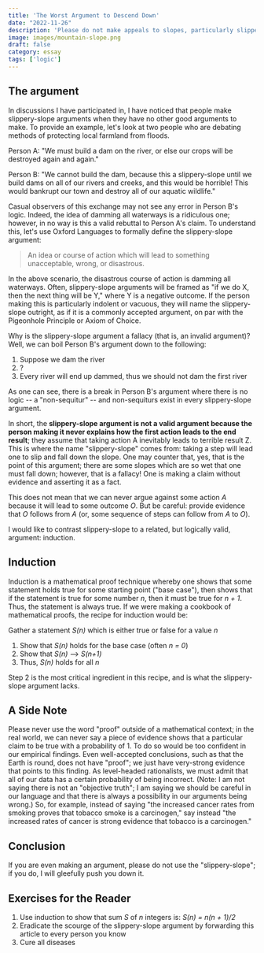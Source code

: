 ```yaml
---
title: 'The Worst Argument to Descend Down'
date: "2022-11-26"
description: 'Please do not make appeals to slopes, particularly slippery ones.'
image: images/mountain-slope.png
draft: false
category: essay
tags: ['logic']
---
```


## The argument

In discussions I have participated in, I have noticed that people make slippery-slope arguments when they have no other good arguments to make. To provide an example, let's look at two people who are debating methods of protecting local farmland from floods.

Person A: "We must build a dam on the river, or else our crops will be destroyed again and again."

Person B: "We cannot build the dam, because this a slippery-slope until we build dams on all of our rivers and creeks, and this would be horrible! This would bankrupt our town and destroy all of our aquatic wildlife."

Casual observers of this exchange may not see any error in Person B's logic. Indeed, the idea of damming all waterways is a ridiculous one; however, in no way is this a valid rebuttal to Person A's claim. To understand this, let's use Oxford Languages to formally define the slippery-slope argument:

> An idea or course of action which will lead to something unacceptable, wrong, or disastrous.

In the above scenario, the disastrous course of action is damming all waterways. Often, slippery-slope arguments will be framed as "if we do X, then the next thing will be Y," where Y is a negative outcome. If the person making this is particularly indolent or vacuous, they will name the slippery-slope outright, as if it is a commonly accepted argument, on par with the Pigeonhole Principle or Axiom of Choice.

Why is the slippery-slope argument a fallacy (that is, an invalid argument)? Well, we can boil Person B's argument down to the following:

1. Suppose we dam the river
2. ?
3. Every river will end up dammed, thus we should not dam the first river

As one can see, there is a break in Person B's argument where there is no logic -- a "non-sequitur" -- and non-sequiturs exist in every slippery-slope argument.

In short, the **slippery-slope argument is not a valid argument because the person making it never explains how the first action leads to the end result**; they assume that taking action A inevitably leads to terrible result Z. This is where the name "slippery-slope" comes from: taking a step will lead one to slip and fall down the slope. One may counter that, yes, that is the point of this argument; there are some slopes which are so wet that one must fall down; however, that is a fallacy! One is making a claim without evidence and asserting it as a fact.

This does not mean that we can never argue against some action _A_ because it will lead to some outcome _O_. But be careful: provide evidence that _O_ follows from _A_ (or, some sequence of steps can follow from _A_ to _O_).

I would like to contrast slippery-slope to a related, but logically valid, argument: induction.

## Induction

Induction is a mathematical proof technique whereby one shows that some statement holds true for some starting point ("base case"), then shows that if the statement is true for some number _n_, then it must be true for _n + 1_. Thus, the statement is always true. If we were making a cookbook of mathematical proofs, the recipe for induction would be:

Gather a statement _S(n)_ which is either true or false for a value _n_

1. Show that _S(n)_ holds for the base case (often _n = 0_)
2. Show that _S(n)_ ⟶ _S(n+1)_
3. Thus, _S(n)_ holds for all _n_

Step 2 is the most critical ingredient in this recipe, and is what the slippery-slope argument lacks.

## A Side Note

Please never use the word "proof" outside of a mathematical context; in the real world, we can never say a piece of evidence shows that a particular claim to be true with a probability of 1. To do so would be too confident in our empirical findings. Even well-accepted conclusions, such as that the Earth is round, does not have "proof"; we just have very-strong evidence that points to this finding. As level-headed rationalists, we must admit that all of our data has a certain probability of being incorrect. (Note: I am not saying there is not an "objective truth"; I am saying we should be careful in our language and that there is always a possibility in our arguments being wrong.) So, for example, instead of saying "the increased cancer rates from smoking proves that tobacco smoke is a carcinogen," say instead "the increased rates of cancer is strong evidence that tobacco is a carcinogen."

## Conclusion

If you are even making an argument, please do not use the "slippery-slope"; if you do, I will gleefully push you down it.

## Exercises for the Reader

1. Use induction to show that sum _S_ of _n_ integers is: _S(n) = n(n + 1)/2_
2. Eradicate the scourge of the slippery-slope argument by forwarding this article to every person you know
3. Cure all diseases
